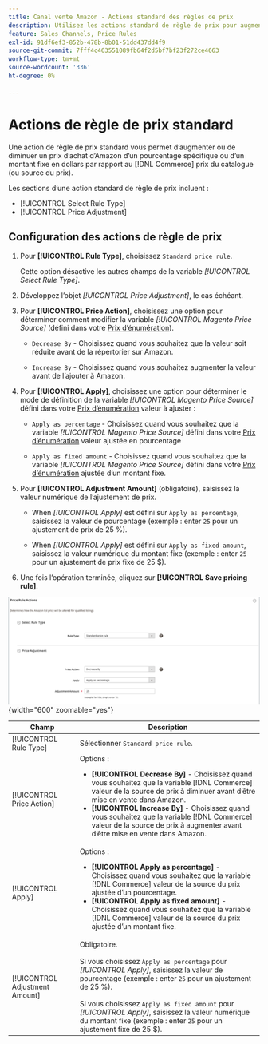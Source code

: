 ```yaml
---
title: Canal vente Amazon - Actions standard des règles de prix
description: Utilisez les actions standard de règle de prix pour augmenter ou diminuer le prix d’une offre Amazon par rapport au prix du catalogue de commerce (ou à la source du prix).
feature: Sales Channels, Price Rules
exl-id: 91df6ef3-852b-478b-8b01-51dd437dd4f9
source-git-commit: 7fff4c463551089fb64f2d5bf7bf23f272ce4663
workflow-type: tm+mt
source-wordcount: '336'
ht-degree: 0%

---
```


# Actions de règle de prix standard

Une action de règle de prix standard vous permet d’augmenter ou de diminuer un prix d’achat d’Amazon d’un pourcentage spécifique ou d’un montant fixe en dollars par rapport au [!DNL Commerce] prix du catalogue (ou source du prix).

Les sections d’une action standard de règle de prix incluent :

- [!UICONTROL Select Rule Type]
- [!UICONTROL Price Adjustment]

## Configuration des actions de règle de prix

1. Pour **[!UICONTROL Rule Type]**, choisissez `Standard price rule`.

   Cette option désactive les autres champs de la variable _[!UICONTROL Select Rule Type]_.

1. Développez l’objet _[!UICONTROL Price Adjustment]_, le cas échéant.

1. Pour **[!UICONTROL Price Action]**, choisissez une option pour déterminer comment modifier la variable *[!UICONTROL Magento Price Source]* (défini dans votre [Prix d’énumération](./listing-price.md)).

   - `Decrease By` - Choisissez quand vous souhaitez que la valeur soit réduite avant de la répertorier sur Amazon.

   - `Increase By` - Choisissez quand vous souhaitez augmenter la valeur avant de l’ajouter à Amazon.

1. Pour **[!UICONTROL Apply]**, choisissez une option pour déterminer le mode de définition de la variable *[!UICONTROL Magento Price Source]* défini dans votre [Prix d’énumération](./listing-price.md) valeur à ajuster :

   - `Apply as percentage` - Choisissez quand vous souhaitez que la variable *[!UICONTROL Magento Price Source]* défini dans votre [Prix d’énumération](./listing-price.md) valeur ajustée en pourcentage

   - `Apply as fixed amount` - Choisissez quand vous souhaitez que la variable *[!UICONTROL Magento Price Source]* défini dans votre [Prix d’énumération](./listing-price.md) ajustée d’un montant fixe.

1. Pour **[!UICONTROL Adjustment Amount]** (obligatoire), saisissez la valeur numérique de l’ajustement de prix.

   - When *[!UICONTROL Apply]* est défini sur `Apply as percentage`, saisissez la valeur de pourcentage (exemple : enter `25` pour un ajustement de prix de 25 %).

   - When *[!UICONTROL Apply]* est défini sur `Apply as fixed amount`, saisissez la valeur numérique du montant fixe (exemple : enter `25` pour un ajustement de prix fixe de 25 $).

1. Une fois l’opération terminée, cliquez sur **[!UICONTROL Save pricing rule]**.

![Règle de prix standard](assets/ob-price-rule-action-standard-example.png){width="600" zoomable="yes"}

| Champ | Description |
|--------------------------------|-----------------------------------------------------------------------------------------------------------------------------------------------------------------------------------------------------------------------------------------------------------------------------------------------------------------------------------|
| [!UICONTROL Rule Type] | Sélectionner `Standard price rule`. |
| [!UICONTROL Price Action] | Options :<ul><li>**[!UICONTROL Decrease By]** - Choisissez quand vous souhaitez que la variable [!DNL Commerce] valeur de la source de prix à diminuer avant d’être mise en vente dans Amazon.</li><li>**[!UICONTROL Increase By]** - Choisissez quand vous souhaitez que la variable [!DNL Commerce] valeur de la source de prix à augmenter avant d’être mise en vente dans Amazon.</li></ul> |
| [!UICONTROL Apply] | Options :<ul><li>**[!UICONTROL Apply as percentage]** - Choisissez quand vous souhaitez que la variable [!DNL Commerce] valeur de la source du prix ajustée d’un pourcentage.</li><li>**[!UICONTROL Apply as fixed amount]** - Choisissez quand vous souhaitez que la variable [!DNL Commerce] valeur de la source du prix ajustée d’un montant fixe.</li></ul> |
| [!UICONTROL Adjustment Amount] | Obligatoire.<br><br>Si vous choisissez `Apply as percentage` pour *[!UICONTROL Apply]*, saisissez la valeur de pourcentage (exemple : enter `25` pour un ajustement de 25 %).<br><br>Si vous choisissez `Apply as fixed amount` pour *[!UICONTROL Apply]*, saisissez la valeur numérique du montant fixe (exemple : enter `25` pour un ajustement fixe de 25 $). |

